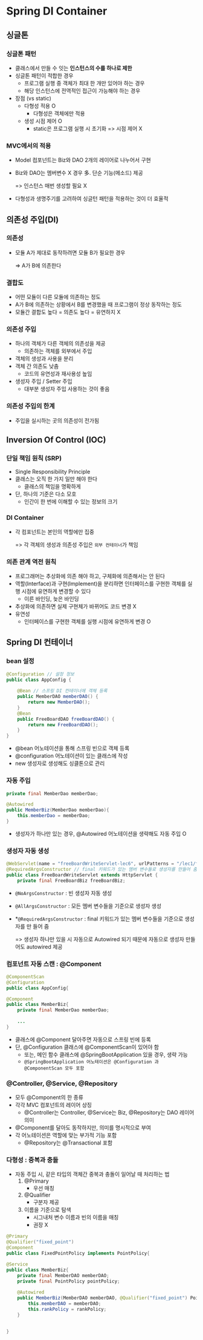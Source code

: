 # Spring DI Container



## 싱글톤



### 싱글톤 패턴

- 클래스에서 만들 수 잇는 **인스턴스의 수를 하나로 제한**
- 싱글톤 패턴이 적합한 경우
  - 프로그램 실행 중 객체가 최대 한 개만 있어야 하는 경우
  - 해당 인스턴스에 전역적인 접근이 가능해야 하는 경우
- 장점 (vs static)
  - 다형성 적용 O
    - 다형성은 객체에만 적용
  - 생성 시점 제어 O
    - static은 프로그램 실행 시 초기화 => 시점 제어 X



### MVC에서의 적용

- Model 컴포넌트는 Biz와 DAO 2개의 레이어로 나누어서 구현

- Biz와 DAO는 멤버변수 X 경우 多. 단순 기능(메소드) 제공

  => 인스턴스 매번 생성할 필요 X

- 다형성과 생명주기를 고려하여 싱글턴 패턴을 적용하는 것이 더 효율적



## 의존성 주입(DI)



### 의존성

- 모듈 A가 제대로 동작하려면  모듈 B가 필요한 경우

  => A가 B에 의존한다



### 결합도

- 어떤 모듈이 다른 모듈에 의존하는 정도
- A가 B에 의존하는 상황에서 B를 변경했을 때 프로그램이 정상 동작하는 정도
- 모듈간 결합도 높다 = 의존도 높다 = 유연하지 X



### 의존성 주입

- 하나의 객체가 다른 객체의 의존성을 제공
  - 의존하는 객체를 외부에서 주입
- 객체의 생성과 사용을 분리
- 객체 간 의존도 낮춤
  - 코드의 유연성과 재사용성 높임
- 생성자 주입 / Setter 주입
  - 대부분 생성자 주입 사용하는 것이 좋음



### 의존성 주입의 한계

- 주입을 실시하는 곳의 의존성이 전가됨





## Inversion Of Control (IOC)



### 단일 책임 원칙 (SRP)

- Single Responsibility Principle
- 클래스는 오직 한 가지 일만 해야 한다
  - 클래스의 책임을 명확하게
- 단, 하나의 기준은 다소 모호
  - 인간이 한 번에 이해할 수 있는 정보의 크기



 ### DI Container

- 각 컴포넌트는 본인의 역할에만 집중

  => 각 객체의 생성과 의존성 주입은 `외부 컨테이너`가 책임



### 의존 관계 역전 원칙

- 프로그래머는 추상화에 의존 해야 하고, 구체화에 의존해서는 안 된다
- 역할(Interface)과 구현(Implement)을 분리하면 인터페이스를 구현한 객체를 실행 시점에 유연하게 변경할 수 있다
  - 이른 바인딩, 늦은 바인딩
- 추상화에 의존하면 실제 구현체가 바뀌어도 코드 변경 X
- 유연성
  - 인터페이스를 구현한 객체를 실행 시점에 유연하게 변경 O





## Spring DI 컨테이너





### bean 설정

```java
@Configuration // 설정 정보
public class AppConfig {
    
    @Bean // 스프링 DI 컨테이너에 객체 등록
    public MemberDAO memberDAO() {
    	return new MemberDAO();
    }
    @Bean
    public FreeBoardDAO freeBoardDAO() {
    	return new FreeBoardDAO();
    }
}
```

- @bean  어노테이션을 통해 스프링 빈으로 객체 등록
- @configuration 어노테이션이 있는 클래스에 작성
- new 생성자로 생성해도 싱클톤으로 관리





### 자동 주입

```java
private final MemberDao memberDao;

@Autowired
public MemberBiz(MemberDao memberDao){
    this.memberDao = memberDao;
}
```

- 생성자가 하나만 있는 경우, @Autowired 어노테이션을 생략해도 자동 주입 O



### 생성자 자동 생성

```java
@WebServlet(name = "freeBoardWriteServlet-lec6", urlPatterns = "/lec1/free-board/write")
@RequiredArgsConstructor // final 키워드가 있는 멤버 변수들로 생성자를 만들어 줌
public class FreeBoardWriteServlet extends HttpServlet {
	private final FreeBoardBiz freeBoardBiz;
```

- `@NoArgsConstructor` : 빈 생성자 자동 생성

- `@AllArgsConstructor` : 모든 멤버 변수들을 기준으로 생성자 생성

- *`@RequiredArgsConstructor` : final 키워드가 있는 멤버 변수들을 기준으로 생성자를 만 들어 줌

  => 생성자 하나만 있을 시 자동으로 Autowired 되기 때문에 자동으로 생성자 만들어도 autowired 제공



### 컴포넌트 자동 스캔 : @Component

```java
@ComponentScan
@Configuration
public class AppConfig{
```

```java
@Component
public class MemberBiz{
    private final MemberDao memberDao;
    
    ...
}
```

- 클래스에 @Component 달아주면 자동으로 스프링 빈에 등록
- 단, @Configuration 클래스에 @ComponentScan이 있어야 함
  - 또는, 메인 함수 클래스에 @SpringBootApplication 있을 경우, 생략 가능
  - `@SpringBootApplication 어노테이션은 @Configuration 과 @ComponentScan 모두 포함`




### @Controller, @Service, @Repository

- 모두 @Component의 한 종류
- 각각 MVC 컴포넌트의 레이어 상징
  - @Controller는 Controller, @Service는 Biz, @Repository는 DAO 레이어 의미
- @Component를 달아도 동작하지만, 의미를 명시적으로 부여
- 각 어노테이션은 역할에 맞는 부가적 기능 포함
  - @Repository는 @Transactional 포함



### 다형성 : 중복과 충돌

- 자동 주입 시, 같은 타입의 객체간 중복과 충돌이 일어날 때 처리하는 법
  1. @Primary
     - 우선 매칭
  2. @Qualifier
     - 구분자 제공
  3. 이름을 기준으로 탐색
     - 시그내처 변수 이름과 빈의 이름을 매칭
     - 권장 X

```java
@Primary
@Qualifier("fixed_point")
@Component
public class FixedPointPolicy implements PointPolicy{
```

```java
@Service
public class MemberBiz{
    private final MemberDAO memberDAO;
    private final PointPolicy pointPolicy;
   
    @Autowired
    public MemberBiz(MemberDAO memberDAO, @Qualifier("fixed_point") PointPolicy pointPolicy) {
        this.memberDAO = memberDAO;
        this.rankPolicy = rankPolicy;
	}

    
}
```

